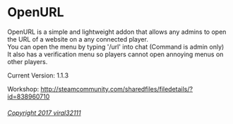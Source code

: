 OpenURL
==========
OpenURL is a simple and lightweight addon that allows any admins to open the URL of a website on a any connected player.  
You can open the menu by typing '/url' into chat (Command is admin only)  
It also has a verification menu so players cannot open annoying menus on other players.

Current Version: 1.1.3

Workshop: http://steamcommunity.com/sharedfiles/filedetails/?id=838960710

###### [Copyright 2017 viral32111](https://raw.githubusercontent.com/viral32111/openurl/master/LICENSE)
